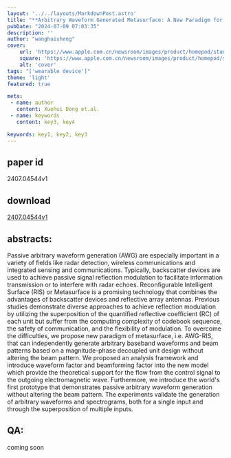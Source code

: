 ```yaml
---
layout: '../../layouts/MarkdownPost.astro'
title: "**Arbitrary Waveform Generated Metasurface: A New Paradigm for Direct Modulation and Beamforming Decoupling**"
pubDate: "2024-07-09 07:03:35"
description: ''
author: "wanghaisheng"
cover:
    url: 'https://www.apple.com.cn/newsroom/images/product/homepod/standard/Apple-HomePod-hero-230118_big.jpg.large_2x.jpg'
    square: 'https://www.apple.com.cn/newsroom/images/product/homepod/standard/Apple-HomePod-hero-230118_big.jpg.large_2x.jpg'
    alt: 'cover'
tags: "['wearable device']" 
theme: 'light'
featured: true

meta:
 - name: author
   content: Xuehui Dong et.al.
 - name: keywords
   content: key3, key4

keywords: key1, key2, key3
---
```


## paper id
2407.04544v1
## download
[2407.04544v1](http://arxiv.org/abs/2407.04544v1)
## abstracts:
Passive arbitrary waveform generation (AWG) are especially important in a variety of fields like radar detection, wireless communications and integrated sensing and communications. Typically, backscatter devices are used to achieve passive signal reflection modulation to facilitate information transmission or to interfere with radar echoes. Reconfigurable Intelligent Surface (RIS) or Metasurface is a promising technology that combines the advantages of backscatter devices and reflective array antennas. Previous studies demonstrate diverse approaches to achieve reflection modulation by utilizing the superposition of the quantified reflective coefficient (RC) of each unit but suffer from the computing complexity of codebook sequence, the safety of communication, and the flexibility of modulation. To overcome the difficulties, we propose new paradigm of metasurface, i.e. AWG-RIS, that can independently generate arbitrary baseband waveforms and beam patterns based on a magnitude-phase decoupled unit design without altering the beam pattern. We proposed an analysis framework and introduce waveform factor and beamforming factor into the new model which provide the theoretical support for the flow from the control signal to the outgoing electromagnetic wave. Furthermore, we introduce the world's first prototype that demonstrates passive arbitrary waveform generation without altering the beam pattern. The experiments validate the generation of arbitrary waveforms and spectrograms, both for a single input and through the superposition of multiple inputs.
## QA:
coming soon
